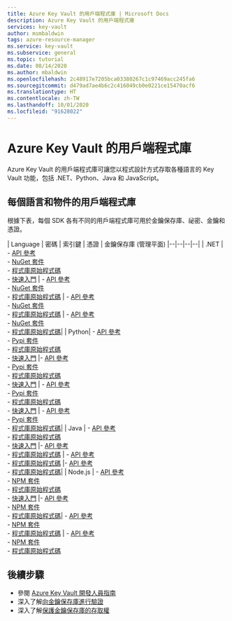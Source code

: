```yaml
---
title: Azure Key Vault 的用戶端程式庫 | Microsoft Docs
description: Azure Key Vault 的用戶端程式庫
services: key-vault
author: msmbaldwin
tags: azure-resource-manager
ms.service: key-vault
ms.subservice: general
ms.topic: tutorial
ms.date: 08/14/2020
ms.author: mbaldwin
ms.openlocfilehash: 2c48917e7205bca03380267c1c97469acc245fa6
ms.sourcegitcommit: d479ad7ae4b6c2c416049cb0e0221ce15470acf6
ms.translationtype: HT
ms.contentlocale: zh-TW
ms.lasthandoff: 10/01/2020
ms.locfileid: "91628022"
---
```

# <a name="client-libraries-for-azure-key-vault"></a>Azure Key Vault 的用戶端程式庫

Azure Key Vault 的用戶端程式庫可讓您以程式設計方式存取各種語言的 Key Vault 功能，包括 .NET、Python、Java 和 JavaScript。

## <a name="client-libraries-per-language-and-object"></a>每個語言和物件的用戶端程式庫

根據下表，每個 SDK 各有不同的用戶端程式庫可用於金鑰保存庫、祕密、金鑰和憑證。

| Language | 密碼 | 索引鍵 | 憑證 | 金鑰保存庫 (管理平面)
|--|--|--|--|
| .NET | - [API 參考](/dotnet/api/azure.security.keyvault.secrets?view=azure-dotnet)<br>- [NuGet 套件](https://www.nuget.org/packages/Azure.Security.KeyVault.Secrets/)<br>- [程式庫原始程式碼](https://github.com/Azure/azure-sdk-for-net/tree/master/sdk/keyvault/Azure.Security.KeyVault.Secrets)<br>- [快速入門](../secrets/quick-create-net.md) | - [API 參考](/dotnet/api/azure.security.keyvault.keys?view=azure-dotnet)<br>- [NuGet 套件](https://www.nuget.org/packages/Azure.Security.KeyVault.Keys/)<br>- [程式庫原始程式碼](https://github.com/Azure/azure-sdk-for-net/tree/master/sdk/keyvault/Azure.Security.KeyVault.Keys) | - [API 參考](/dotnet/api/azure.security.keyvault.certificates?view=azure-dotnet)<br>- [NuGet 套件](https://www.nuget.org/packages/Azure.Security.KeyVault.Certificates/)<br>- [程式庫原始程式碼](https://github.com/Azure/azure-sdk-for-net/tree/master/sdk/keyvault/Azure.Security.KeyVault.Certificates) | - [API 參考](/dotnet/api/microsoft.azure.management.keyvault?view=azure-dotnet)<br>- [NuGet 套件](https://www.nuget.org/packages/Microsoft.Azure.Management.KeyVault/)<br> - [程式庫原始程式碼](https://github.com/Azure/azure-sdk-for-net/tree/master/sdk/keyvault/Microsoft.Azure.Management.KeyVault)|
| Python| - [API 參考](/python/api/overview/azure/keyvault-secrets-readme?view=azure-python)<br>- [Pypi 套件](https://pypi.org/project/azure-keyvault-secrets/)<br>- [程式庫原始程式碼](https://github.com/Azure/azure-sdk-for-python/tree/master/sdk/keyvault/azure-keyvault-secrets)<br>- [快速入門](../secrets/quick-create-python.md) |- [API 參考](/python/api/overview/azure/keyvault-keys-readme?view=azure-python)<br>- [Pypi 套件](https://pypi.org/project/azure-keyvault-keys/)<br>- [程式庫原始程式碼](https://github.com/Azure/azure-sdk-for-python/tree/master/sdk/keyvault/azure-keyvault-keys)<br>- [快速入門](../keys/quick-create-python.md) | - [API 參考](/python/api/overview/azure/keyvault-certificates-readme?view=azure-python)<br>- [Pypi 套件](https://pypi.org/project/azure-keyvault-certificates/)<br>- [程式庫原始程式碼](https://github.com/Azure/azure-sdk-for-python/tree/master/sdk/keyvault/azure-keyvault-certificates)<br>- [快速入門](../certificates/quick-create-python.md) | - [API 參考](/python/api/azure-mgmt-keyvault/azure.mgmt.keyvault?view=azure-python)<br> - [Pypi 套件](https://pypi.org/project/azure-mgmt-keyvault/)<br> - [程式庫原始程式碼](https://github.com/Azure/azure-sdk-for-python/tree/master/sdk/keyvault/azure-mgmt-keyvault)|
| Java | - [API 參考](https://azuresdkdocs.blob.core.windows.net/$web/java/azure-security-keyvault-secrets/4.2.0/index.html)<br>- [程式庫原始程式碼](https://github.com/Azure/azure-sdk-for-java/tree/master/sdk/keyvault/azure-security-keyvault-secrets)<br>- [快速入門](../secrets/quick-create-java.md) |- [API 參考](https://azuresdkdocs.blob.core.windows.net/$web/java/azure-security-keyvault-keys/4.2.0/index.html)<br>- [程式庫原始程式碼](https://github.com/Azure/azure-sdk-for-java/tree/master/sdk/keyvault/azure-security-keyvault-keys) | - [API 參考](https://azuresdkdocs.blob.core.windows.net/$web/java/azure-security-keyvault-certificates/4.1.0/index.html)<br>- [程式庫原始程式碼](https://github.com/Azure/azure-sdk-for-java/tree/master/sdk/keyvault/azure-security-keyvault-certificates) |- [API 參考](/java/api/com.microsoft.azure.management.keyvault?view=azure-java-stable)<br>- [程式庫原始程式碼](https://github.com/Azure/azure-sdk-for-java/tree/master/sdk/keyvault/mgmt-v2016_10_01)|
| Node.js | - [API 參考](/javascript/api/@azure/keyvault-secrets/?view=azure-node-latest)<br>- [NPM 套件](https://www.npmjs.com/package/@azure/keyvault-secrest)<br>- [程式庫原始程式碼](https://github.com/Azure/azure-sdk-for-js/tree/master/sdk/keyvault/keyvault-secrets)<br>- [快速入門](../secrets/quick-create-node.md) |- [API 參考](/javascript/api/@azure/keyvault-keys/?view=azure-node-latest)<br>- [NPM 套件](https://www.npmjs.com/package/@azure/keyvault-keys)<br>- [程式庫原始程式碼](https://github.com/Azure/azure-sdk-for-js/tree/master/sdk/keyvault/keyvault-keys)| - [API 參考](/javascript/api/@azure/keyvault-certificates/?view=azure-node-latest)<br>- [NPM 套件](https://www.npmjs.com/package/@azure/keyvault-certificates)<br>- [程式庫原始程式碼](https://github.com/Azure/azure-sdk-for-js/tree/master/sdk/keyvault/keyvault-certificates) |  - [API 參考](/javascript/api/@azure/arm-keyvault/?view=azure-node-latest)<br>- [NPM 套件](https://www.npmjs.com/package/@azure/arm-keyvault)<br>- [程式庫原始程式碼](https://github.com/Azure/azure-sdk-for-js/tree/master/sdk/keyvault/arm-keyvault)

## <a name="next-steps"></a>後續步驟

- 參閱 [Azure Key Vault 開發人員指南](developers-guide.md)
- 深入了解[向金鑰保存庫進行驗證](authentication.md)
- 深入了解[保護金鑰保存庫的存取權](secure-your-key-vault.md)
